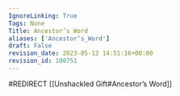 ```yaml
---
IgnoreLinking: True
Tags: None
Title: Ancestor’s Word
aliases: ['Ancestor’s_Word']
draft: False
revision_date: 2023-05-13 14:51:16+00:00
revision_id: 100751
---
```


#REDIRECT [[Unshackled Gift#Ancestor’s Word]]